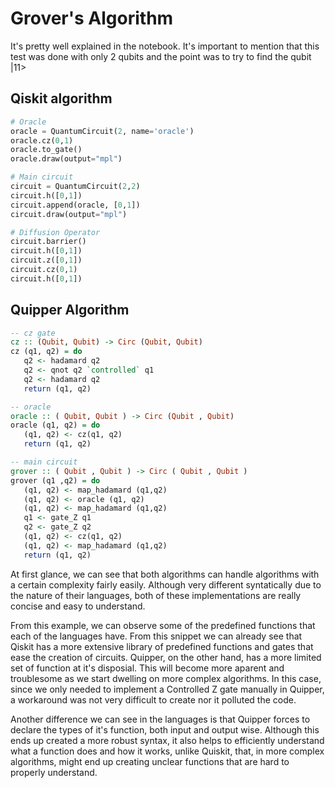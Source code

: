 # Grover's Algorithm

It's pretty well explained in the notebook. It's important to mention that this test was done with only 2 qubits and the point was to try to find the qubit |11>

## Qiskit algorithm
```py
# Oracle
oracle = QuantumCircuit(2, name='oracle')
oracle.cz(0,1)
oracle.to_gate()
oracle.draw(output="mpl")

# Main circuit
circuit = QuantumCircuit(2,2)
circuit.h([0,1])
circuit.append(oracle, [0,1]) 
circuit.draw(output="mpl")

# Diffusion Operator
circuit.barrier()
circuit.h([0,1])
circuit.z([0,1])
circuit.cz(0,1)
circuit.h([0,1])
 ```

 ## Quipper Algorithm
 ```hs 
-- cz gate
cz :: (Qubit, Qubit) -> Circ (Qubit, Qubit)
cz (q1, q2) = do
    q2 <- hadamard q2
    q2 <- qnot q2 `controlled` q1
    q2 <- hadamard q2
    return (q1, q2)

-- oracle
oracle :: ( Qubit, Qubit ) -> Circ (Qubit , Qubit)
oracle (q1, q2) = do
    (q1, q2) <- cz(q1, q2)
    return (q1, q2)

-- main circuit
grover :: ( Qubit , Qubit ) -> Circ ( Qubit , Qubit )
grover (q1 ,q2) = do
    (q1, q2) <- map_hadamard (q1,q2)
    (q1, q2) <- oracle (q1, q2)
    (q1, q2) <- map_hadamard (q1,q2)
    q1 <- gate_Z q1
    q2 <- gate_Z q2
    (q1, q2) <- cz(q1, q2)
    (q1, q2) <- map_hadamard (q1,q2)
    return (q1, q2)
 ```

 At first glance, we can see that both algorithms can handle algorithms with a certain complexity fairly easily. Although very different syntatically due to the nature of their languages, both of these implementations are really concise and easy to understand. 
 
 From this example, we can observe some of the predefined functions that each of the languages have. From this snippet we can already see that Qiskit has a more extensive library of predefined functions and gates that ease the creation of circuits. Quipper, on the other hand, has a more limited set of function at it's disposial. This will become more aparent and troublesome as we start dwelling on more complex algorithms. In this case, since we only needed to implement a Controlled Z gate manually in Quipper, a workaround was not very difficult to create nor it polluted the code. 
 
Another difference we can see in the languages is that Quipper forces to declare the types of it's function, both input and output wise. Although this ends up created a more robust syntax, it also helps to efficiently understand what a function does and how it works, unlike Quiskit, that, in more complex algorithms, might end up creating unclear functions that are hard to properly understand.